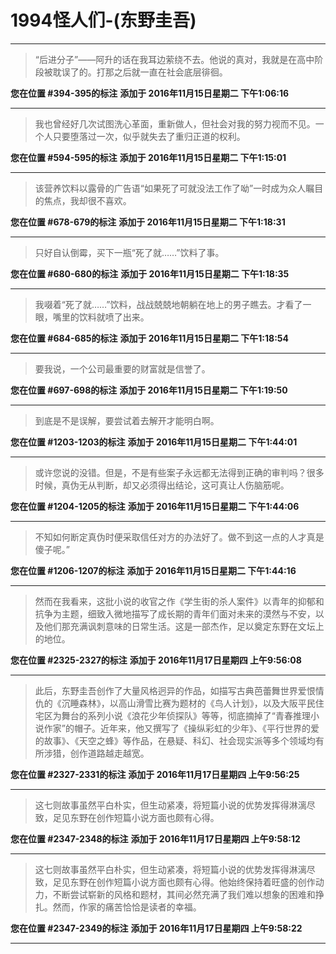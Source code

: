 # 1994怪人们-(东野圭吾)

---

> “后进分子”——阿升的话在我耳边萦绕不去。他说的真对，我就是在高中阶段被耽误了的。打那之后就一直在社会底层徘徊。

**您在位置 #394-395的标注** **添加于 2016年11月15日星期二 下午1:06:16**

---

> 我也曾经好几次试图洗心革面，重新做人，但社会对我的努力视而不见。一个人只要堕落过一次，似乎就失去了重归正道的权利。

**您在位置 #594-595的标注** **添加于 2016年11月15日星期二 下午1:15:01**

---

> 该营养饮料以露骨的广告语“如果死了可就没法工作了呦”一时成为众人瞩目的焦点，我却很不喜欢。

**您在位置 #678-679的标注** **添加于 2016年11月15日星期二 下午1:18:31**

---

> 只好自认倒霉，买下一瓶“死了就……”饮料了事。

**您在位置 #680-680的标注** **添加于 2016年11月15日星期二 下午1:18:35**

---

> 我啜着“死了就……”饮料，战战兢兢地朝躺在地上的男子瞧去。才看了一眼，嘴里的饮料就喷了出来。

**您在位置 #684-685的标注** **添加于 2016年11月15日星期二 下午1:18:54**

---

> 要我说，一个公司最重要的财富就是信誉了。

**您在位置 #697-698的标注** **添加于 2016年11月15日星期二 下午1:19:50**

---

> 到底是不是误解，要尝试着去解开才能明白啊。

**您在位置 #1203-1203的标注** **添加于 2016年11月15日星期二 下午1:44:01**

---

> 或许您说的没错。但是，不是有些案子永远都无法得到正确的审判吗？很多时候，真伪无从判断，却又必须得出结论，这可真让人伤脑筋呢。

**您在位置 #1204-1205的标注** **添加于 2016年11月15日星期二 下午1:44:06**

---

> 不知如何断定真伪时便采取信任对方的办法好了。做不到这一点的人才真是傻子呢。”

**您在位置 #1206-1207的标注** **添加于 2016年11月15日星期二 下午1:44:16**

---

> 然而在我看来，这批小说的收官之作《学生街的杀人案件》以青年的抑郁和抗争为主题，细致入微地描写了成长期的青年们面对未来的漠然与不安，以及他们那充满讽刺意味的日常生活。这是一部杰作，足以奠定东野在文坛上的地位。

**您在位置 #2325-2327的标注** **添加于 2016年11月17日星期四 上午9:56:08**

---

> 此后，东野圭吾创作了大量风格迥异的作品，如描写古典芭蕾舞世界爱恨情仇的《沉睡森林》，以高山滑雪比赛为题材的《鸟人计划》，以及大阪平民住宅区为舞台的系列小说《浪花少年侦探队》等等，彻底摘掉了“青春推理小说作家”的帽子。近年来，他又撰写了《操纵彩虹的少年》、《平行世界的爱的故事》、《天空之蜂》等作品，在悬疑、科幻、社会现实派等多个领域均有所涉猎，创作道路越走越宽。

**您在位置 #2327-2331的标注** **添加于 2016年11月17日星期四 上午9:56:25**

---

> 这七则故事虽然平白朴实，但生动紧凑，将短篇小说的优势发挥得淋漓尽致，足见东野在创作短篇小说方面也颇有心得。

**您在位置 #2347-2348的标注** **添加于 2016年11月17日星期四 上午9:58:12**

---

> 这七则故事虽然平白朴实，但生动紧凑，将短篇小说的优势发挥得淋漓尽致，足见东野在创作短篇小说方面也颇有心得。他始终保持着旺盛的创作动力，不断尝试崭新的风格和题材，其间必然充满了我们难以想象的困难和挣扎。然而，作家的痛苦恰恰是读者的幸福。

**您在位置 #2347-2349的标注** **添加于 2016年11月17日星期四 上午9:58:22**

---

